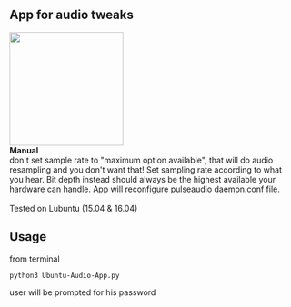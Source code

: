﻿## App for audio tweaks
<img src="https://drive.google.com/uc?id=1snjZFm5inBeYqGPHspc6e3qs-XYH-3UL" width="auto" height="200"/>
<br>
 <strong>Manual</strong>
<br>
don't set sample rate to "maximum option available", that will do audio resampling and you don't want that! Set sampling rate according to what you hear. Bit depth instead should always be the highest available your hardware can handle. App will reconfigure pulseaudio daemon.conf file.
<br>
<br>
Tested on Lubuntu (15.04 & 16.04)
<br>

## Usage

from terminal
```
python3 Ubuntu-Audio-App.py
```

user will be prompted for his password
